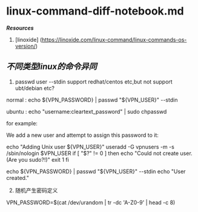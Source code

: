 # linux-command-diff-notebook.md

***Resources***
1. [linoxide] (https://linoxide.com/linux-command/linux-commands-os-version/)



***不同类型linux的命令异同***
----------------------------------------------------------------------------------------
1. passwd user --stdin support redhat/centos etc,but not support ubt/debian etc?

normal : echo ${VPN_PASSWORD} | passwd "${VPN_USER}" --stdin

ubuntu : echo "username:cleartext_password" | sudo chpasswd

for example: 

We add a new user and attempt to assign this password to it:

echo "Adding Unix user ${VPN_USER}"
useradd -G vpnusers -m -s /sbin/nologin $VPN_USER
if [ "$?" != 0 ]
then
    echo "Could not create user. (Are you sudo?!)"
    exit 1
fi

echo ${VPN_PASSWORD} | passwd "${VPN_USER}" --stdin 
echo "User created."



2. 随机产生密码定义 

VPN_PASSWORD=$(cat /dev/urandom | tr -dc 'A-Z0-9' | head -c 8)





